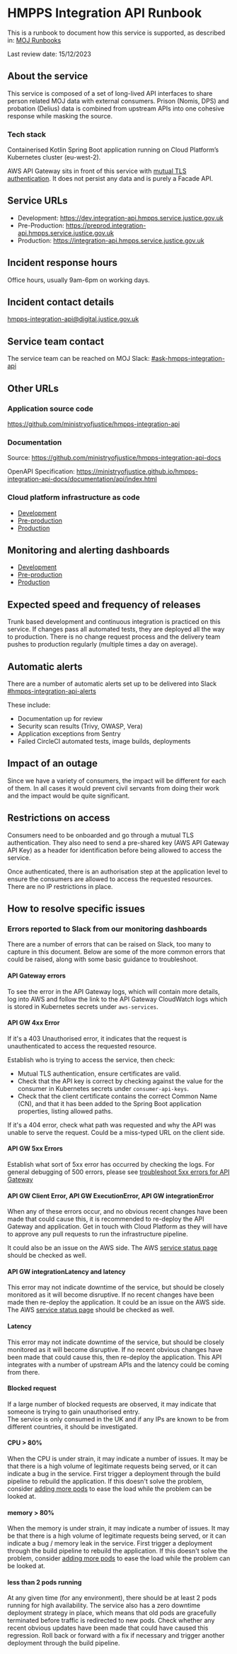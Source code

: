 # HMPPS Integration API Runbook

This is a runbook to document how this service is supported, as described in: [MOJ Runbooks](https://technical-guidance.service.justice.gov.uk/documentation/standards/documenting-how-your-service-is-supported.html#what-you-should-include-in-your-service-39-s-runbook)

Last review date: 15/12/2023

## About the service

This service is composed of a set of long-lived API interfaces to share person related MOJ data with external consumers.
Prison (Nomis, DPS) and probation (Delius) data is combined from upstream APIs into one cohesive response while masking the source.

### Tech stack

Containerised Kotlin Spring Boot application running on Cloud Platform’s Kubernetes cluster (eu-west-2).

AWS API Gateway sits in front of this service with [mutual TLS authentication](https://docs.aws.amazon.com/apigateway/latest/developerguide/rest-api-mutual-tls.html). It does not persist any data and is purely a Facade API.

## Service URLs

- Development: https://dev.integration-api.hmpps.service.justice.gov.uk
- Pre-Production: https://preprod.integration-api.hmpps.service.justice.gov.uk
- Production: https://integration-api.hmpps.service.justice.gov.uk

## Incident response hours

Office hours, usually 9am-6pm on working days.

## Incident contact details

[hmpps-integration-api@digital.justice.gov.uk](mailto:hmpps-integration-api@digital.justice.gov.uk)

## Service team contact

The service team can be reached on MOJ Slack: [#ask-hmpps-integration-api](https://moj.enterprise.slack.com/archives/C04D46K9QTU)

## Other URLs

### Application source code

https://github.com/ministryofjustice/hmpps-integration-api

### Documentation

Source: https://github.com/ministryofjustice/hmpps-integration-api-docs

OpenAPI Specification: https://ministryofjustice.github.io/hmpps-integration-api-docs/documentation/api/index.html

### Cloud platform infrastructure as code

- [Development](https://github.com/ministryofjustice/cloud-platform-environments/tree/main/namespaces/live.cloud-platform.service.justice.gov.uk/hmpps-integration-api-dev)
- [Pre-production](https://github.com/ministryofjustice/cloud-platform-environments/tree/main/namespaces/live.cloud-platform.service.justice.gov.uk/hmpps-integration-api-preprod)
- [Production](https://github.com/ministryofjustice/cloud-platform-environments/tree/main/namespaces/live.cloud-platform.service.justice.gov.uk/hmpps-integration-api-prod)

## Monitoring and alerting dashboards

- [Development](https://grafana.live.cloud-platform.service.justice.gov.uk/d/hmpps-integration-api-dev/hmpps-integration-api-development?orgId=1)
- [Pre-production](https://grafana.live.cloud-platform.service.justice.gov.uk/d/hmpps-integration-api-preprod/hmpps-integration-api-preprod?orgId=1)
- [Production](https://grafana.live.cloud-platform.service.justice.gov.uk/d/hmpps-integration-api-prod/hmpps-integration-api-production?orgId=1)

## Expected speed and frequency of releases

Trunk based development and continuous integration is practiced on this service. If changes pass all automated tests, they are deployed all the way to production.
There is no change request process and the delivery team pushes to production regularly (multiple times a day on average).

## Automatic alerts

There are a number of automatic alerts set up to be delivered into Slack [#hmpps-integration-api-alerts](https://moj.enterprise.slack.com/archives/C052TUCR12L)

These include:

- Documentation up for review
- Security scan results (Trivy, OWASP, Vera)
- Application exceptions from Sentry
- Failed CircleCI automated tests, image builds, deployments

## Impact of an outage

Since we have a variety of consumers, the impact will be different for each of them. In all cases it would prevent civil servants from doing their work and the impact would be quite significant.

## Restrictions on access

Consumers need to be onboarded and go through a mutual TLS authentication. They also need to send a pre-shared key (AWS API Gateway API Key) as a header for identification before being allowed to access the service.

Once authenticated, there is an authorisation step at the application level to ensure the consumers are allowed to access the requested resources.
There are no IP restrictions in place.

## How to resolve specific issues

### Errors reported to Slack from our monitoring dashboards

There are a number of errors that can be raised on Slack, too many to capture in this document.
Below are some of the more common errors that could be raised, along with some basic guidance to troubleshoot.

#### API Gateway errors

To see the error in the API Gateway logs, which will contain more details, log into AWS and follow the link to the API Gateway CloudWatch logs which is stored in Kubernetes secrets under `aws-services`.

#### API GW 4xx Error

If it's a 403 Unauthorised error, it indicates that the request is unauthenticated to access the requested resource.

Establish who is trying to access the service, then check:

- Mutual TLS authentication, ensure certificates are valid.
- Check that the API key is correct by checking against the value for the consumer in Kubernetes secrets under `consumer-api-keys`.
- Check that the client certificate contains the correct Common Name (CN), and that it has been added to the Spring Boot application properties, listing allowed paths.

If it's a 404 error, check what path was requested and why the API was unable to serve the request. Could be a miss-typed URL on the client side.

#### API GW 5xx Errors

Establish what sort of 5xx error has occurred by checking the logs.
For general debugging of 500 errors, please see [troubleshoot 5xx errors for API Gateway](https://repost.aws/knowledge-center/api-gateway-5xx-error)

#### API GW Client Error, API GW ExecutionError, API GW integrationError

When any of these errors occur, and no obvious recent changes have been made that could cause this, it is recommended to re-deploy the API Gateway and application.
Get in touch with Cloud Platform as they will have to approve any pull requests to run the infrastructure pipeline.

It could also be an issue on the AWS side. The AWS [service status page](https://health.aws.amazon.com/health/status) should be checked as well.

#### API GW integrationLatency and latency

This error may not indicate downtime of the service, but should be closely monitored as it will become disruptive.
If no recent changes have been made then re-deploy the application.
It could be an issue on the AWS side. The AWS [service status page](https://health.aws.amazon.com/health/status) should be checked as well.

#### Latency

This error may not indicate downtime of the service, but should be closely monitored as it will become disruptive.
If no recent obvious changes have been made that could cause this, then re-deploy the application.
This API integrates with a number of upstream APIs and the latency could be coming from there.

#### Blocked request

If a large number of blocked requests are observed, it may indicate that someone is trying to gain unauthorised entry.  
The service is only consumed in the UK and if any IPs are known to be from different countries, it should be investigated.

#### CPU > 80%

When the CPU is under strain, it may indicate a number of issues. It may be that there is a high volume of legitimate requests being served, or it can indicate a bug in the service.
First trigger a deployment through the build pipeline to rebuild the application. If this doesn't solve the problem, consider [adding more pods](https://github.com/ministryofjustice/hmpps-integration-api/blob/main/helm_deploy/hmpps-integration-api/values.yaml#L5) to ease the load while the problem can be looked at.

#### memory > 80%

When the memory is under strain, it may indicate a number of issues. It may be that there is a high volume of legitimate requests being served, or it can indicate a bug / memory leak in the service.
First trigger a deployment through the build pipeline to rebuild the application. If this doesn't solve the problem, consider [adding more pods](https://github.com/ministryofjustice/hmpps-integration-api/blob/main/helm_deploy/hmpps-integration-api/values.yaml#L5) to ease the load while the problem can be looked at.

#### less than 2 pods running

At any given time (for any environment), there should be at least 2 pods running for high availability.
The service also has a zero downtime deployment strategy in place, which means that old pods are gracefully terminated before traffic is redirected to new pods.
Check whether any recent obvious updates have been made that could have caused this regression. Roll back or forward with a fix if necessary and trigger another deployment through the build pipeline.
